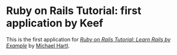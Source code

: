 # Ruby on Rails Tutorial: first application by Keef

This is the first application for
[*Ruby on Rails Tutorial: Learn Rails by Example*](http://railstutorial.org/)
by [Michael Hartl](http://michaelhartl.com/).